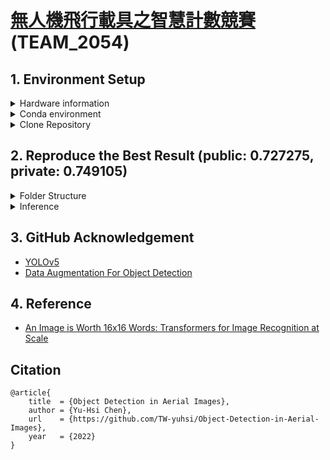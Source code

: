 # [無人機飛行載具之智慧計數競賽](https://tbrain.trendmicro.com.tw/Competitions/Details/25) (TEAM_2054)




## 1. Environment Setup

<details>

<summary>Hardware information</summary>
  
- CPU: i7-11700F
- GPU: GeForce GTX 1660 SUPER™ VENTUS XS OC (6G)

</details>



<details>

<summary>Conda environment</summary>
  
```bash
$ conda create -n uav_yolov5 python=3.7 -y
$ conda activate uav_yolov5
```

</details>




<details>

<summary>Clone Repository</summary>
  
```bash
$ git clone https://github.com/TW-yuhsi/Object-Detection-in-Aerial-Images
$ cd Object-Detection-in-Aerial-Images/
$ pip install -r requirements.txt
```

</details>


  
  
  
  
## 2. Reproduce the Best Result (public: 0.727275, private: 0.749105)







<details>
 
  <summary>Folder Structure</summary>

```bash
Object-Detection-in-Aerial-Images/
  ├── test/
      └── 0/    # orchid_public_set, 40285
      └── 1/    # orchid_private_set, 41425
  ├── ViT-Orchids-Classification-main/
      └── apex/
      └── checkpoint/
      └── compare.py
      └── convert.py
      └── models/
      └── output/
          └── A1.bin, A2.bin, ID_4.bin, ID_5.bin, ID12.bin, ID27.bin    # ViT-B_16
      └── utils/
      └── requirements.txt
      └── test.py/
      └── train.py/
      └── submit.py/
```

</details>

  
  


  
<details>

<summary>Inference</summary>

```bash
$ python detect_csv.py --weights runs/train/exp/weights/best.pt --source ../yolov7/datasets/test --conf-thres 0.3 --iou-thres 0.3 --save-txt --imgsz 2912
```

</details>



  
  
  

  
  




## 3. GitHub Acknowledgement
- [YOLOv5](https://github.com/ultralytics/yolov5)
- [Data Augmentation For Object Detection](https://github.com/Paperspace/DataAugmentationForObjectDetection)
  

  



## 4. Reference
- [An Image is Worth 16x16 Words: Transformers for Image Recognition at Scale](https://arxiv.org/abs/2010.11929)


## Citation
```
@article{
    title  = {Object Detection in Aerial Images},
    author = {Yu-Hsi Chen},
    url    = {https://github.com/TW-yuhsi/Object-Detection-in-Aerial-Images},
    year   = {2022}
}
```
